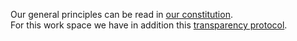 Our general principles can be read in [our constitution](https://github.com/tcfev/task-force-nika/blob/main/assets/English-bylaws-ratified-on-Dec-2022.pdf).  
For this work space we have in addition this [transparency protocol](https://github.com/tcfev/task-force-nika/blob/main/assets/Protocols/transparency-protocol.md).
